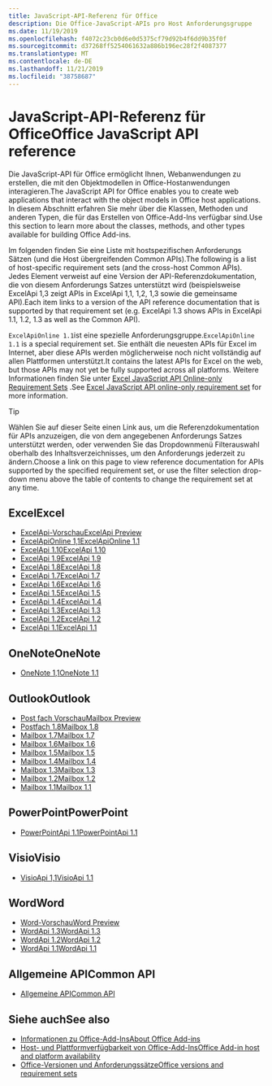 ```yaml
---
title: JavaScript-API-Referenz für Office
description: Die Office-JavaScript-APIs pro Host Anforderungsgruppe
ms.date: 11/19/2019
ms.openlocfilehash: f4072c23cb0d6e0d5375cf79d92b4f6dd9b35f0f
ms.sourcegitcommit: d37268ff5254061632a886b196ec28f2f4087377
ms.translationtype: MT
ms.contentlocale: de-DE
ms.lasthandoff: 11/21/2019
ms.locfileid: "38758687"
---
```

# <a name="office-javascript-api-reference"></a><span data-ttu-id="1b035-103">JavaScript-API-Referenz für Office</span><span class="sxs-lookup"><span data-stu-id="1b035-103">Office JavaScript API reference</span></span>

<span data-ttu-id="1b035-104">Die JavaScript-API für Office ermöglicht Ihnen, Webanwendungen zu erstellen, die mit den Objektmodellen in Office-Hostanwendungen interagieren.</span><span class="sxs-lookup"><span data-stu-id="1b035-104">The JavaScript API for Office enables you to create web applications that interact with the object models in Office host applications.</span></span> <span data-ttu-id="1b035-105">In diesem Abschnitt erfahren Sie mehr über die Klassen, Methoden und anderen Typen, die für das Erstellen von Office-Add-Ins verfügbar sind.</span><span class="sxs-lookup"><span data-stu-id="1b035-105">Use this section to learn more about the classes, methods, and other types available for building Office Add-ins.</span></span>

<span data-ttu-id="1b035-106">Im folgenden finden Sie eine Liste mit hostspezifischen Anforderungs Sätzen (und die Host übergreifenden Common APIs).</span><span class="sxs-lookup"><span data-stu-id="1b035-106">The following is a list of host-specific requirement sets (and the cross-host Common APIs).</span></span> <span data-ttu-id="1b035-107">Jedes Element verweist auf eine Version der API-Referenzdokumentation, die von diesem Anforderungs Satzes unterstützt wird (beispielsweise ExcelApi 1,3 zeigt APIs in ExcelApi 1,1, 1,2, 1,3 sowie die gemeinsame API).</span><span class="sxs-lookup"><span data-stu-id="1b035-107">Each item links to a version of the API reference documentation that is supported by that requirement set (e.g. ExcelApi 1.3 shows APIs in ExcelApi 1.1, 1.2, 1.3 as well as the Common API).</span></span>

<span data-ttu-id="1b035-108">`ExcelApiOnline 1.1`ist eine spezielle Anforderungsgruppe.</span><span class="sxs-lookup"><span data-stu-id="1b035-108">`ExcelApiOnline 1.1` is a special requirement set.</span></span> <span data-ttu-id="1b035-109">Sie enthält die neuesten APIs für Excel im Internet, aber diese APIs werden möglicherweise noch nicht vollständig auf allen Plattformen unterstützt.</span><span class="sxs-lookup"><span data-stu-id="1b035-109">It contains the latest APIs for Excel on the web, but those APIs may not yet be fully supported across all platforms.</span></span> <span data-ttu-id="1b035-110">Weitere Informationen finden Sie unter [Excel JavaScript API Online-only Requirement Sets](/office/dev/add-ins/reference/requirement-sets/excel-api-online-requirement-set) .</span><span class="sxs-lookup"><span data-stu-id="1b035-110">See [Excel JavaScript API online-only requirement set](/office/dev/add-ins/reference/requirement-sets/excel-api-online-requirement-set) for more information.</span></span>

> [!TIP]
> <span data-ttu-id="1b035-111">Wählen Sie auf dieser Seite einen Link aus, um die Referenzdokumentation für APIs anzuzeigen, die von dem angegebenen Anforderungs Satzes unterstützt werden, oder verwenden Sie das Dropdownmenü Filterauswahl oberhalb des Inhaltsverzeichnisses, um den Anforderungs jederzeit zu ändern.</span><span class="sxs-lookup"><span data-stu-id="1b035-111">Choose a link on this page to view reference documentation for APIs supported by the specified requirement set, or use the filter selection drop-down menu above the table of contents to change the requirement set at any time.</span></span>

## <a name="excel"></a><span data-ttu-id="1b035-112">Excel</span><span class="sxs-lookup"><span data-stu-id="1b035-112">Excel</span></span>

- [<span data-ttu-id="1b035-113">ExcelApi-Vorschau</span><span class="sxs-lookup"><span data-stu-id="1b035-113">ExcelApi Preview</span></span>](/javascript/api/excel?view=excel-js-preview)
- [<span data-ttu-id="1b035-114">ExcelApiOnline 1,1</span><span class="sxs-lookup"><span data-stu-id="1b035-114">ExcelApiOnline 1.1</span></span>](/javascript/api/excel?view=excel-js-online)
- [<span data-ttu-id="1b035-115">ExcelApi 1.10</span><span class="sxs-lookup"><span data-stu-id="1b035-115">ExcelApi 1.10</span></span>](/javascript/api/excel?view=excel-js-1.10)
- [<span data-ttu-id="1b035-116">ExcelApi 1.9</span><span class="sxs-lookup"><span data-stu-id="1b035-116">ExcelApi 1.9</span></span>](/javascript/api/excel?view=excel-js-1.9)
- [<span data-ttu-id="1b035-117">ExcelApi 1.8</span><span class="sxs-lookup"><span data-stu-id="1b035-117">ExcelApi 1.8</span></span>](/javascript/api/excel?view=excel-js-1.8)
- [<span data-ttu-id="1b035-118">ExcelApi 1.7</span><span class="sxs-lookup"><span data-stu-id="1b035-118">ExcelApi 1.7</span></span>](/javascript/api/excel?view=excel-js-1.7)
- [<span data-ttu-id="1b035-119">ExcelApi 1.6</span><span class="sxs-lookup"><span data-stu-id="1b035-119">ExcelApi 1.6</span></span>](/javascript/api/excel?view=excel-js-1.6)
- [<span data-ttu-id="1b035-120">ExcelApi 1.5</span><span class="sxs-lookup"><span data-stu-id="1b035-120">ExcelApi 1.5</span></span>](/javascript/api/excel?view=excel-js-1.5)
- [<span data-ttu-id="1b035-121">ExcelApi 1.4</span><span class="sxs-lookup"><span data-stu-id="1b035-121">ExcelApi 1.4</span></span>](/javascript/api/excel?view=excel-js-1.4)
- [<span data-ttu-id="1b035-122">ExcelApi 1.3</span><span class="sxs-lookup"><span data-stu-id="1b035-122">ExcelApi 1.3</span></span>](/javascript/api/excel?view=excel-js-1.3)
- [<span data-ttu-id="1b035-123">ExcelApi 1.2</span><span class="sxs-lookup"><span data-stu-id="1b035-123">ExcelApi 1.2</span></span>](/javascript/api/excel?view=excel-js-1.2)
- [<span data-ttu-id="1b035-124">ExcelApi 1.1</span><span class="sxs-lookup"><span data-stu-id="1b035-124">ExcelApi 1.1</span></span>](/javascript/api/excel?view=excel-js-1.1)

## <a name="onenote"></a><span data-ttu-id="1b035-125">OneNote</span><span class="sxs-lookup"><span data-stu-id="1b035-125">OneNote</span></span>

- [<span data-ttu-id="1b035-126">OneNote 1,1</span><span class="sxs-lookup"><span data-stu-id="1b035-126">OneNote 1.1</span></span>](/javascript/api/onenote?view=onenote-js-1.1)

## <a name="outlook"></a><span data-ttu-id="1b035-127">Outlook</span><span class="sxs-lookup"><span data-stu-id="1b035-127">Outlook</span></span>

- [<span data-ttu-id="1b035-128">Post fach Vorschau</span><span class="sxs-lookup"><span data-stu-id="1b035-128">Mailbox Preview</span></span>](/javascript/api/outlook?view=outlook-js-preview)
- [<span data-ttu-id="1b035-129">Postfach 1.8</span><span class="sxs-lookup"><span data-stu-id="1b035-129">Mailbox 1.8</span></span>](/javascript/api/outlook?view=outlook-js-1.8)
- [<span data-ttu-id="1b035-130">Mailbox 1.7</span><span class="sxs-lookup"><span data-stu-id="1b035-130">Mailbox 1.7</span></span>](/javascript/api/outlook?view=outlook-js-1.7)
- [<span data-ttu-id="1b035-131">Mailbox 1.6</span><span class="sxs-lookup"><span data-stu-id="1b035-131">Mailbox 1.6</span></span>](/javascript/api/outlook?view=outlook-js-1.6)
- [<span data-ttu-id="1b035-132">Mailbox 1.5</span><span class="sxs-lookup"><span data-stu-id="1b035-132">Mailbox 1.5</span></span>](/javascript/api/outlook?view=outlook-js-1.5)
- [<span data-ttu-id="1b035-133">Mailbox 1.4</span><span class="sxs-lookup"><span data-stu-id="1b035-133">Mailbox 1.4</span></span>](/javascript/api/outlook?view=outlook-js-1.4)
- [<span data-ttu-id="1b035-134">Mailbox 1.3</span><span class="sxs-lookup"><span data-stu-id="1b035-134">Mailbox 1.3</span></span>](/javascript/api/outlook?view=outlook-js-1.3)
- [<span data-ttu-id="1b035-135">Mailbox 1.2</span><span class="sxs-lookup"><span data-stu-id="1b035-135">Mailbox 1.2</span></span>](/javascript/api/outlook?view=outlook-js-1.2)
- [<span data-ttu-id="1b035-136">Mailbox 1.1</span><span class="sxs-lookup"><span data-stu-id="1b035-136">Mailbox 1.1</span></span>](/javascript/api/outlook?view=outlook-js-1.1)

## <a name="powerpoint"></a><span data-ttu-id="1b035-137">PowerPoint</span><span class="sxs-lookup"><span data-stu-id="1b035-137">PowerPoint</span></span>

- [<span data-ttu-id="1b035-138">PowerPointApi 1.1</span><span class="sxs-lookup"><span data-stu-id="1b035-138">PowerPointApi 1.1</span></span>](/javascript/api/powerpoint?view=powerpoint-js-1.1)

## <a name="visio"></a><span data-ttu-id="1b035-139">Visio</span><span class="sxs-lookup"><span data-stu-id="1b035-139">Visio</span></span>

- [<span data-ttu-id="1b035-140">VisioApi 1,1</span><span class="sxs-lookup"><span data-stu-id="1b035-140">VisioApi 1.1</span></span>](/javascript/api/visio?view=visio-js-1.1)

## <a name="word"></a><span data-ttu-id="1b035-141">Word</span><span class="sxs-lookup"><span data-stu-id="1b035-141">Word</span></span>

- [<span data-ttu-id="1b035-142">Word-Vorschau</span><span class="sxs-lookup"><span data-stu-id="1b035-142">Word Preview</span></span>](/javascript/api/word?view=word-js-preview)
- [<span data-ttu-id="1b035-143">WordApi 1.3</span><span class="sxs-lookup"><span data-stu-id="1b035-143">WordApi 1.3</span></span>](/javascript/api/word?view=word-js-1.3)
- [<span data-ttu-id="1b035-144">WordApi 1.2</span><span class="sxs-lookup"><span data-stu-id="1b035-144">WordApi 1.2</span></span>](/javascript/api/word?view=word-js-1.2)
- [<span data-ttu-id="1b035-145">WordApi 1.1</span><span class="sxs-lookup"><span data-stu-id="1b035-145">WordApi 1.1</span></span>](/javascript/api/word?view=word-js-1.1)

## <a name="common-api"></a><span data-ttu-id="1b035-146">Allgemeine API</span><span class="sxs-lookup"><span data-stu-id="1b035-146">Common API</span></span>

- [<span data-ttu-id="1b035-147">Allgemeine API</span><span class="sxs-lookup"><span data-stu-id="1b035-147">Common API</span></span>](/javascript/api/office?view=common-js)

## <a name="see-also"></a><span data-ttu-id="1b035-148">Siehe auch</span><span class="sxs-lookup"><span data-stu-id="1b035-148">See also</span></span>

- [<span data-ttu-id="1b035-149">Informationen zu Office-Add-Ins</span><span class="sxs-lookup"><span data-stu-id="1b035-149">About Office Add-ins</span></span>](/office/dev/add-ins/overview)
- [<span data-ttu-id="1b035-150">Host- und Plattformverfügbarkeit von Office-Add-Ins</span><span class="sxs-lookup"><span data-stu-id="1b035-150">Office Add-in host and platform availability</span></span>](/office/dev/add-ins/overview/office-add-in-availability)
- [<span data-ttu-id="1b035-151">Office-Versionen und Anforderungssätze</span><span class="sxs-lookup"><span data-stu-id="1b035-151">Office versions and requirement sets</span></span>](/office/dev/add-ins/develop/office-versions-and-requirement-sets)
